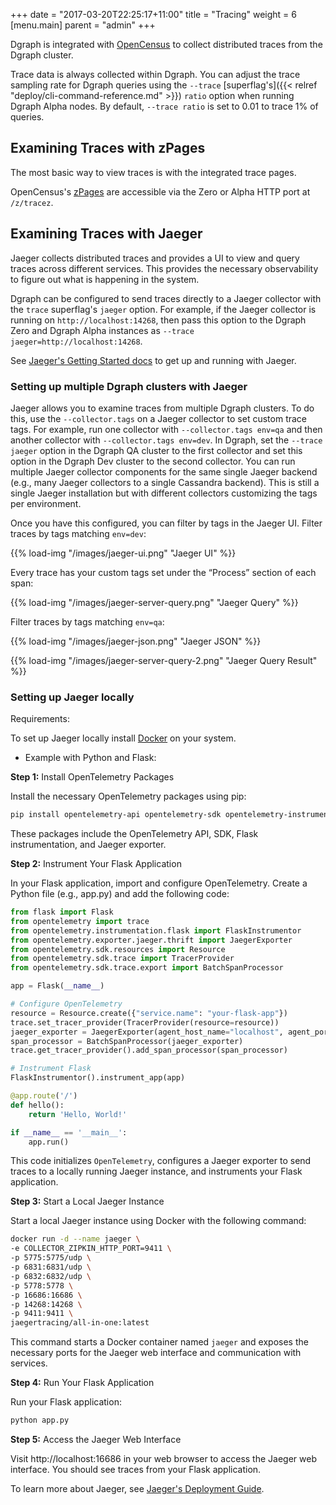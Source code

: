 +++
date = "2017-03-20T22:25:17+11:00"
title = "Tracing"
weight = 6
[menu.main]
    parent = "admin"
+++

Dgraph is integrated with [OpenCensus](https://opencensus.io/zpages/) to collect distributed traces from the Dgraph cluster.

Trace data is always collected within Dgraph. You can adjust the trace sampling rate for Dgraph queries using the `--trace` [superflag's]({{< relref "deploy/cli-command-reference.md" >}}) `ratio` option when running Dgraph Alpha nodes. By default, `--trace ratio`  is set to 0.01 to trace 1% of queries.

## Examining Traces with zPages

The most basic way to view traces is with the integrated trace pages.

OpenCensus's [zPages](https://opencensus.io/zpages/) are accessible via the Zero or Alpha HTTP port at `/z/tracez`.

## Examining Traces with Jaeger

Jaeger collects distributed traces and provides a UI to view and query traces across different services. This provides the necessary observability to figure out what is happening in the system.

Dgraph can be configured to send traces directly to a Jaeger collector with the `trace` superflag's `jaeger` option. For example, if the Jaeger collector is running on `http://localhost:14268`, then pass this option to the Dgraph Zero and Dgraph Alpha instances as `--trace jaeger=http://localhost:14268`.

See [Jaeger's Getting Started docs](https://www.jaegertracing.io/docs/getting-started/) to get up and running with Jaeger.

### Setting up multiple Dgraph clusters with Jaeger

Jaeger allows you to examine traces from multiple Dgraph clusters. To do this, use the `--collector.tags` on a Jaeger collector to set custom trace tags. For example, run one collector with `--collector.tags env=qa` and then another collector with `--collector.tags env=dev`. In Dgraph, set the `--trace jaeger` option in the Dgraph QA cluster to the first collector and set this option in the Dgraph Dev cluster to the second collector.
You can run multiple Jaeger collector components for the same single Jaeger backend (e.g., many Jaeger collectors to a single Cassandra backend). This is still a single Jaeger installation but with different collectors customizing the tags per environment.

Once you have this configured, you can filter by tags in the Jaeger UI. Filter traces by tags matching `env=dev`:

{{% load-img "/images/jaeger-ui.png" "Jaeger UI" %}}

Every trace has your custom tags set under the “Process” section of each span:

{{% load-img "/images/jaeger-server-query.png" "Jaeger Query" %}}

Filter traces by tags matching `env=qa`:

{{% load-img "/images/jaeger-json.png" "Jaeger JSON" %}}

{{% load-img "/images/jaeger-server-query-2.png" "Jaeger Query Result" %}}

### Setting up Jaeger locally
Requirements:

To set up Jaeger locally install [Docker](https://www.docker.com/) on your system.

* Example with Python and Flask:

**Step 1:** Install OpenTelemetry Packages

Install the necessary OpenTelemetry packages using pip:

```sh
pip install opentelemetry-api opentelemetry-sdk opentelemetry-instrumentation-flask opentelemetry-exporter-jaeger
```

These packages include the OpenTelemetry API, SDK, Flask instrumentation, and Jaeger exporter.

**Step 2:** Instrument Your Flask Application

In your Flask application, import and configure OpenTelemetry. Create a Python file (e.g., app.py) and add the following code:

```python
from flask import Flask
from opentelemetry import trace
from opentelemetry.instrumentation.flask import FlaskInstrumentor
from opentelemetry.exporter.jaeger.thrift import JaegerExporter
from opentelemetry.sdk.resources import Resource
from opentelemetry.sdk.trace import TracerProvider
from opentelemetry.sdk.trace.export import BatchSpanProcessor

app = Flask(__name__)

# Configure OpenTelemetry
resource = Resource.create({"service.name": "your-flask-app"})
trace.set_tracer_provider(TracerProvider(resource=resource))
jaeger_exporter = JaegerExporter(agent_host_name="localhost", agent_port=6831)
span_processor = BatchSpanProcessor(jaeger_exporter)
trace.get_tracer_provider().add_span_processor(span_processor)

# Instrument Flask
FlaskInstrumentor().instrument_app(app)

@app.route('/')
def hello():
    return 'Hello, World!'

if __name__ == '__main__':
    app.run()
```

This code initializes `OpenTelemetry`, configures a Jaeger exporter to send traces to a locally running Jaeger instance, and instruments your Flask application.

**Step 3:** Start a Local Jaeger Instance

Start a local Jaeger instance using Docker with the following command:

```sh
docker run -d --name jaeger \ 
-e COLLECTOR_ZIPKIN_HTTP_PORT=9411 \ 
-p 5775:5775/udp \ 
-p 6831:6831/udp \ 
-p 6832:6832/udp \ 
-p 5778:5778 \ 
-p 16686:16686 \ 
-p 14268:14268 \ 
-p 9411:9411 \ 
jaegertracing/all-in-one:latest
```

This command starts a Docker container named `jaeger` and exposes the necessary ports for the Jaeger web interface and communication with services.

**Step 4:** Run Your Flask Application

Run your Flask application:

```sh
python app.py
```

**Step 5:** Access the Jaeger Web Interface

Visit http://localhost:16686 in your web browser to access the Jaeger web interface. You should see traces from your Flask application.


To learn more about Jaeger, see [Jaeger's Deployment Guide](https://www.jaegertracing.io/docs/deployment/).
